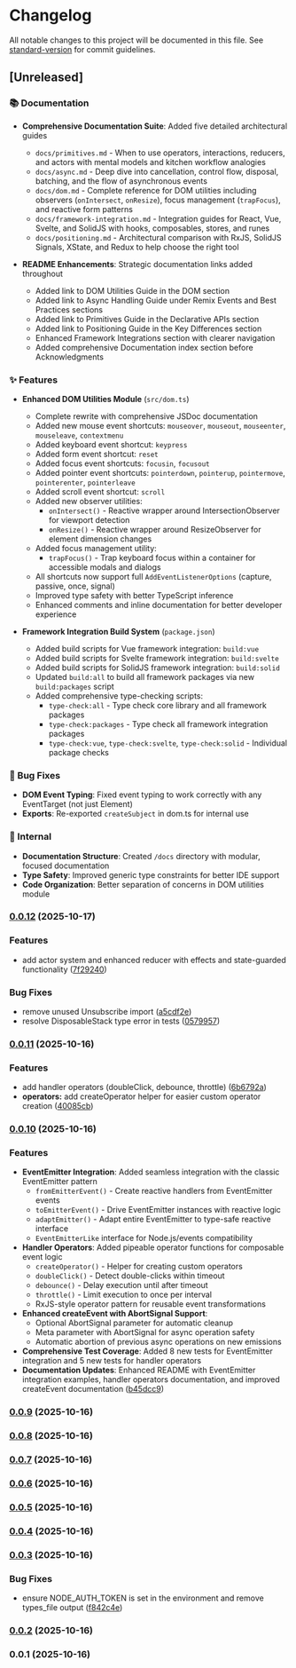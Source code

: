 # Changelog

All notable changes to this project will be documented in this file. See [standard-version](https://github.com/conventional-changelog/standard-version) for commit guidelines.

## [Unreleased]

### 📚 Documentation

* **Comprehensive Documentation Suite**: Added five detailed architectural guides
  * `docs/primitives.md` - When to use operators, interactions, reducers, and actors with mental models and kitchen workflow analogies
  * `docs/async.md` - Deep dive into cancellation, control flow, disposal, batching, and the flow of asynchronous events
  * `docs/dom.md` - Complete reference for DOM utilities including observers (`onIntersect`, `onResize`), focus management (`trapFocus`), and reactive form patterns
  * `docs/framework-integration.md` - Integration guides for React, Vue, Svelte, and SolidJS with hooks, composables, stores, and runes
  * `docs/positioning.md` - Architectural comparison with RxJS, SolidJS Signals, XState, and Redux to help choose the right tool

* **README Enhancements**: Strategic documentation links added throughout
  * Added link to DOM Utilities Guide in the DOM section
  * Added link to Async Handling Guide under Remix Events and Best Practices sections
  * Added link to Primitives Guide in the Declarative APIs section
  * Added link to Positioning Guide in the Key Differences section
  * Enhanced Framework Integrations section with clearer navigation
  * Added comprehensive Documentation index section before Acknowledgments

### ✨ Features

* **Enhanced DOM Utilities Module** (`src/dom.ts`)
  * Complete rewrite with comprehensive JSDoc documentation
  * Added new mouse event shortcuts: `mouseover`, `mouseout`, `mouseenter`, `mouseleave`, `contextmenu`
  * Added keyboard event shortcut: `keypress`
  * Added form event shortcut: `reset`
  * Added focus event shortcuts: `focusin`, `focusout`
  * Added pointer event shortcuts: `pointerdown`, `pointerup`, `pointermove`, `pointerenter`, `pointerleave`
  * Added scroll event shortcut: `scroll`
  * Added new observer utilities:
    - `onIntersect()` - Reactive wrapper around IntersectionObserver for viewport detection
    - `onResize()` - Reactive wrapper around ResizeObserver for element dimension changes
  * Added focus management utility:
    - `trapFocus()` - Trap keyboard focus within a container for accessible modals and dialogs
  * All shortcuts now support full `AddEventListenerOptions` (capture, passive, once, signal)
  * Improved type safety with better TypeScript inference
  * Enhanced comments and inline documentation for better developer experience

* **Framework Integration Build System** (`package.json`)
  * Added build scripts for Vue framework integration: `build:vue`
  * Added build scripts for Svelte framework integration: `build:svelte`
  * Added build scripts for SolidJS framework integration: `build:solid`
  * Updated `build:all` to build all framework packages via new `build:packages` script
  * Added comprehensive type-checking scripts:
    - `type-check:all` - Type check core library and all framework packages
    - `type-check:packages` - Type check all framework integration packages
    - `type-check:vue`, `type-check:svelte`, `type-check:solid` - Individual package checks

### 🐛 Bug Fixes

* **DOM Event Typing**: Fixed event typing to work correctly with any EventTarget (not just Element)
* **Exports**: Re-exported `createSubject` in dom.ts for internal use

### 🔧 Internal

* **Documentation Structure**: Created `/docs` directory with modular, focused documentation
* **Type Safety**: Improved generic type constraints for better IDE support
* **Code Organization**: Better separation of concerns in DOM utilities module

### [0.0.12](https://github.com/doeixd/events/compare/v0.0.11...v0.0.12) (2025-10-17)


### Features

* add actor system and enhanced reducer with effects and state-guarded functionality ([7f29240](https://github.com/doeixd/events/commit/7f2924052b303fea3ba87cd5f016ed199234a6d1))


### Bug Fixes

* remove unused Unsubscribe import ([a5cdf2e](https://github.com/doeixd/events/commit/a5cdf2ef6bee1655d470033a4d1a23cebf13cc78))
* resolve DisposableStack type error in tests ([0579957](https://github.com/doeixd/events/commit/0579957236b90a0140d0868ab083e451d6e05420))

### [0.0.11](https://github.com/doeixd/events/compare/v0.0.10...v0.0.11) (2025-10-16)


### Features

* add handler operators (doubleClick, debounce, throttle) ([6b6792a](https://github.com/doeixd/events/commit/6b6792aa626315a81cd279009329ff993bafa848))
* **operators:** add createOperator helper for easier custom operator creation ([40085cb](https://github.com/doeixd/events/commit/40085cb92881d2b43926a2553808d5cf96d6a613))

### [0.0.10](https://github.com/doeixd/events/compare/v0.0.9...v0.0.10) (2025-10-16)


### Features

* **EventEmitter Integration**: Added seamless integration with the classic EventEmitter pattern
  * `fromEmitterEvent()` - Create reactive handlers from EventEmitter events
  * `toEmitterEvent()` - Drive EventEmitter instances with reactive logic
  * `adaptEmitter()` - Adapt entire EventEmitter to type-safe reactive interface
  * `EventEmitterLike` interface for Node.js/events compatibility
* **Handler Operators**: Added pipeable operator functions for composable event logic
  * `createOperator()` - Helper for creating custom operators
  * `doubleClick()` - Detect double-clicks within timeout
  * `debounce()` - Delay execution until after timeout
  * `throttle()` - Limit execution to once per interval
  * RxJS-style operator pattern for reusable event transformations
* **Enhanced createEvent with AbortSignal Support**:
  * Optional AbortSignal parameter for automatic cleanup
  * Meta parameter with AbortSignal for async operation safety
  * Automatic abortion of previous async operations on new emissions
* **Comprehensive Test Coverage**: Added 8 new tests for EventEmitter integration and 5 new tests for handler operators
* **Documentation Updates**: Enhanced README with EventEmitter integration examples, handler operators documentation, and improved createEvent documentation ([b45dcc9](https://github.com/doeixd/events/commit/b45dcc9411e4e81005b58f5015ab323b045da6ea))

### [0.0.9](https://github.com/doeixd/events/compare/v0.0.8...v0.0.9) (2025-10-16)

### [0.0.8](https://github.com/doeixd/events/compare/v0.0.7...v0.0.8) (2025-10-16)

### [0.0.7](https://github.com/doeixd/events/compare/v0.0.6...v0.0.7) (2025-10-16)

### [0.0.6](https://github.com/doeixd/events/compare/v0.0.5...v0.0.6) (2025-10-16)

### [0.0.5](https://github.com/doeixd/events/compare/v0.0.4...v0.0.5) (2025-10-16)

### [0.0.4](https://github.com/doeixd/events/compare/v0.0.3...v0.0.4) (2025-10-16)

### [0.0.3](https://github.com/doeixd/events/compare/v0.0.2...v0.0.3) (2025-10-16)


### Bug Fixes

* ensure NODE_AUTH_TOKEN is set in the environment and remove types_file output ([f842c4e](https://github.com/doeixd/events/commit/f842c4e84be749de111158d0c449ccf9060a41dc))

### [0.0.2](https://github.com/doeixd/events/compare/v0.0.1...v0.0.2) (2025-10-16)

### 0.0.1 (2025-10-16)

